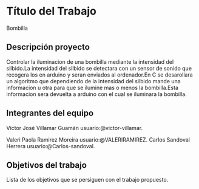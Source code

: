 # Título del Trabajo
 Bombilla
## Descripción proyecto
Controlar la iluminacion de una bombilla mediante la intensidad del silbido.La intensidad del silbido se detectara con un sensor de sonido que recogera los en arduino y seran enviados al ordenador.En C se desarollara un algoritmo que dependiendo de la intensidad del silbido mande una informacion u otra para que se ilumine mas o menos la bombilla.Esta informacion sera devuelta a arduino con el cual se iluminara la bombilla.

## Integrantes del equipo

<p>Víctor José Villamar Guamán  usuario:@victor-villamar.<p>
Valeri Paola Ramirez Moreira usuario:@VALERIRAMIREZ.
Carlos Sandoval Herrera usuario:@Carlos-sandoval.

## Objetivos del trabajo

Lista de los objetivos que se persiguen con el trabajo propuesto.
